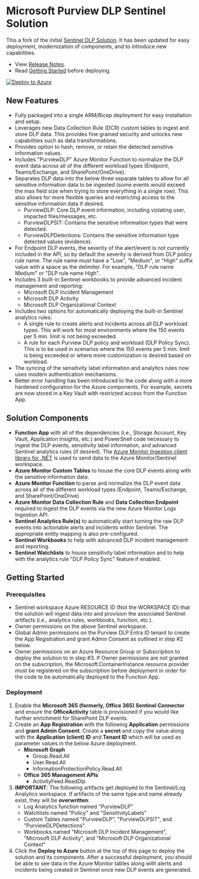 # Microsoft Purview DLP Sentinel Solution
This a fork of the initial [Sentinel DLP Solution](https://techcommunity.microsoft.com/t5/security-compliance-and-identity/advanced-incident-management-for-office-and-endpoint-dlp-using/ba-p/1811497). It has been updated for easy deployment, modernization of components, and to introduce new capabilities. 

- View [Release Notes](releaseNotes.md).
- Read [Getting Started](#getting-started) before deploying.

[![Deploy to Azure](https://aka.ms/deploytoazurebutton)](https://portal.azure.com/#create/Microsoft.Template/uri/https%3a%2f%2fraw.githubusercontent.com%2fOfficeDev%2fO365-ActivityFeed-AzureFunction%2fmaster%2fSentinel_Deployment%2fmain.json)
## New Features
- Fully packaged into a single ARM/Bicep deployment for easy installation and setup.
- Leverages new Data Collection Rule (DCR) custom tables to ingest and store DLP data. This provides fine grained security and unlocks new capabilities such as data transformations.
- Provides option to hash, remove, or retain the detected sensitive information values.
- Includes "PurviewDLP" Azure Monitor Function to normalize the DLP event data across all of the different workload types (Endpoint, Teams/Exchange, and SharePoint/OneDrive).
- Separates DLP data into the below three separate tables to allow for all sensitive information data to be ingested (some events would exceed the max field size when trying to store everything in a single row). This also allows for more flexible queries and restricting access to the sensitive information data if desired.
    - PurviewDLP: Core DLP event information, including violating user, impacted files/messages, etc.
    - PurviewDLPSIT: Contains the sensitive information types that were detected.
    - PurviewDLPDetections: Contains the sensitive information type detected values (evidence).
- For Endpoint DLP events, the severity of the alert/event is not currently included in the API, so by default the severity is derived from DLP policy rule name. The rule name must have a "Low", "Medium", or "High" suffix value with a space as the delimiter. For example, "DLP rule name Medium" or "DLP rule name High".
- Includes 3 built-in Sentinel workbooks to provide advanced incident management and reporting:
    - Microsoft DLP Incident Management
    - Microsoft DLP Activity
    - Microsoft DLP Organizational Context
- Includes two options for automatically deploying the built-in Sentinel analytics rules:
    - A single rule to create alerts and incidents across all DLP workload types. This will work for most environments where the 150 events per 5 min. limit is not being exceeded.
    - A rule for each Purview DLP policy and workload (DLP Policy Sync). This is to be used in scenarios where the 150 events per 5 min. limit is being exceeded or where more customization is desired based on workload.
- The syncing of the sensitivity label information and analytics rules now uses modern authentication mechanisms.
- Better error handling has been introduced to the code along with a more hardened configuration for the Azure components. For example, secrets are now stored in a Key Vault with restricted access from the Function App.

## Solution Components
- **Function App** with all of the dependencies (i.e., Storage Account, Key Vault, Application Insights, etc.) and PowerShell code necessary to ingest the DLP events, sensitivity label information, and advanced Sentinel analytics rules (if desired). The [Azure Monitor Ingestion client library for .NET](https://learn.microsoft.com/en-us/dotnet/api/overview/azure/monitor.ingestion-readme?view=azure-dotnet) is used to send data to the Azure Monitor/Sentinel workspace.
- **Azure Monitor Custom Tables** to house the core DLP events along with the sensitive information data.
- **Azure Monitor Function** to parse and normalize the DLP event data across all of the different workload types (Endpoint, Teams/Exchange, and SharePoint/OneDrive)
- **Azure Monitor Data Collection Rule** and **Data Collection Endpoint** required to ingest the DLP events via the new Azure Monitor Logs Ingestion API.
- **Sentinel Analytics Rule(s)** to automatically start turning the raw DLP events into actionable alerts and incidents within Sentinel. The appropriate entity mapping is also pre-configured.
- **Sentinel Workbooks** to help with advanced DLP incident management and reporting.
- **Sentinel Watchlists** to house sensitivity label information and to help with the analytics rule "DLP Policy Sync" feature if enabled.

## Getting Started
### Prerequisites
- Sentinel workspace Azure RESOURCE ID (Not the WORKSPACE ID) that the solution will ingest data into and provision the associated Sentinel artifacts (i.e., analytics rules, workbooks, function, etc.).
- Owner permissions on the above Sentinel workspace.
- Global Admin permissions on the Purview DLP Entra ID tenant to create the App Registration and grant Admin Consent as outlined in step #2 below.
- Owner permissions on an Azure Resource Group or Subscription to deploy the solution to in step #3. If Owner permissions are not granted on the subscription, the Microsoft.ContainerInstance resource provider must be registered on the subscription before deployment in order for the code to be automatically deployed to the Function App.

### Deployment
1. Enable the **Microsoft 365 (formerly, Office 365) Sentinel Connector** and ensure the **OfficeActivity** table is provisioned if you would like further enrichment for SharePoint DLP events.
2. Create an **App Registration** with the following **Application** permissions and **grant Admin Consent**. Create a **secret** and copy the value along with the **Application (client) ID** and **Tenant ID** which will be used as parameter values in the below Azure deployment.
    - **Microsoft Graph**
        - Group.Read.All
        - User.Read.All
        - InformationProtectionPolicy.Read.All
    - **Office 365 Management APIs**
        - ActivityFeed.ReadDlp
3. **IMPORTANT**: The following artifacts get deployed to the Sentinel/Log Analytics workspace. If artifacts of the same type and name already exist, they will be **overwritten**:
    - Log Analytics function named "PurviewDLP"
    - Watchlists named "Policy" and "SensitivityLabels"
    - Custom Tables named "PurviewDLP", "PurviewDLPSIT", and "PurviewDLPDetections".
    - Workbooks named "Microsoft DLP Incident Management", "Microsoft DLP Activity", and "Microsoft DLP Organizational Context"
3. Click the **Deploy to Azure** button at the top of this page to deploy the solution and its components. After a successful deployment, you should be able to see data in the Azure Monitor tables along with alerts and incidents being created in Sentinel once new DLP events are generated.
